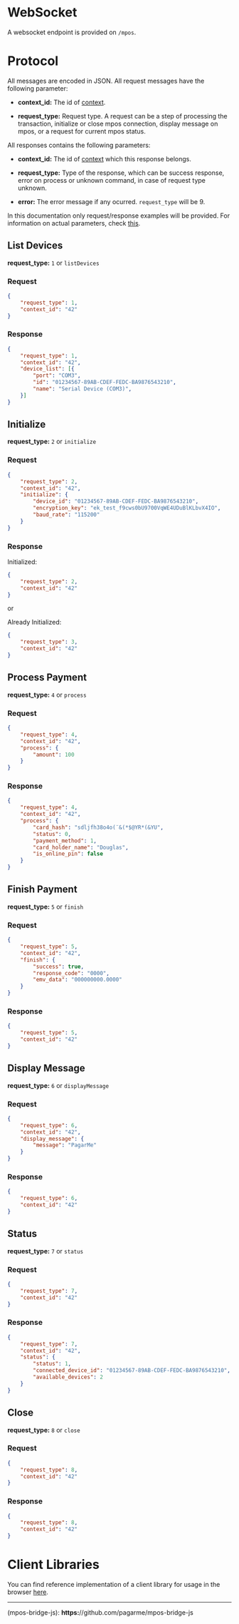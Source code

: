 # WebSocket

A websocket endpoint is provided on `/mpos`.

# Protocol

All messages are encoded in JSON. All request messages have the following parameter:

- **context_id:** The id of [context](architecture.md#context).

- **request_type:** Request type. A request can be a step of processing the transaction, initialize or close mpos connection, display message on mpos, or a request for current mpos status.

All responses contains the following parameters:

- **context_id:** The id of [context](architecture.md#context) which this response belongs.

- **request_type:** Type of the response, which can be success response, error on process or unknown command, in case of request type unknown.

- **error:** The error message if any ocurred. `request_type` will be 9.

In this documentation only request/response examples will be provided. For information on actual parameters, check [this](command.md).

## List Devices

**request_type:** `1` or `listDevices`

### Request

```json
{
	"request_type": 1,
	"context_id": "42"
}
```

### Response

```json
{
	"request_type": 1,
	"context_id": "42",
	"device_list": [{
		"port": "COM3",
		"id": "01234567-89AB-CDEF-FEDC-BA9876543210",
		"name": "Serial Device (COM3)",
	}]
}
```

## Initialize

**request_type:** `2` or `initialize`

### Request

```json
{
	"request_type": 2,
	"context_id": "42",
	"initialize": {
		"device_id": "01234567-89AB-CDEF-FEDC-BA9876543210",
		"encryption_key": "ek_test_f9cws0bU9700VqWE4UDuBlKLbvX4IO",
		"baud_rate": "115200"
	}
}
```

### Response

Initialized:
```json
{
	"request_type": 2,
	"context_id": "42"
}
```

or

Already Initialized:
```json
{
	"request_type": 3,
	"context_id": "42"
}
```

## Process Payment

**request_type:** `4` or `process`

### Request

```json
{
	"request_type": 4,
	"context_id": "42",
	"process": {
		"amount": 100
	}
}
```

### Response

```json
{
	"request_type": 4,
	"context_id": "42",
	"process": {
		"card_hash": "sdljfh38o4o(¨&(*$@YR*(&YU",
		"status": 0,
		"payment_method": 1,
		"card_holder_name": "Douglas",
		"is_online_pin": false
	}
}
```

## Finish Payment

**request_type:** `5` or `finish`

### Request

```json
{
	"request_type": 5,
	"context_id": "42",
	"finish": {
		"success": true,
		"response_code": "0000",
		"emv_data": "000000000.0000"
	}
}
```

### Response

```json
{
	"request_type": 5,
	"context_id": "42"
}
```

## Display Message

**request_type:** `6` or `displayMessage`

### Request

```json
{
	"request_type": 6,
	"context_id": "42",
	"display_message": {
		"message": "PagarMe"
	}
}
```

### Response

```json
{
	"request_type": 6,
	"context_id": "42"
}
```

## Status

**request_type:** `7` or `status`

### Request

```json
{
	"request_type": 7,
	"context_id": "42"
}
```

### Response

```json
{
	"request_type": 7,
	"context_id": "42",
	"status": {
		"status": 1,
		"connected_device_id": "01234567-89AB-CDEF-FEDC-BA9876543210",
		"available_devices": 2
	}
}
```

## Close

**request_type:** `8` or `close`

### Request

```json
{
	"request_type": 8,
	"context_id": "42"
}
```

### Response

```json
{
	"request_type": 8,
	"context_id": "42"
}
```



# Client Libraries

You can find reference implementation of a client library for usage in the browser [here](example-site).

---

(mpos-bridge-js): **https:**//github.com/pagarme/mpos-bridge-js

